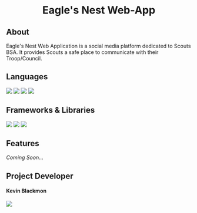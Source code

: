 <h1 align="center"> Eagle's Nest Web-App </h1>

<h2> About </h2>
<p>Eagle's Nest Web Application is a social media platform dedicated to Scouts BSA. It provides Scouts a safe place to communicate with their Troop/Council.</p>


<h2>Languages</h2>
<img src="https://img.shields.io/badge/html5-%23E34F26.svg?style=for-the-badge&logo=html5&logoColor=white">
<img src="https://img.shields.io/badge/javascript-%23323330.svg?style=for-the-badge&logo=javascript&logoColor=%23F7DF1E">
<img src="https://img.shields.io/badge/css3-%231572B6.svg?style=for-the-badge&logo=css3&logoColor=white">
<img src="https://img.shields.io/badge/php-%23777BB4.svg?style=for-the-badge&logo=php&logoColor=white">

<h2>Frameworks & Libraries</h2>
<img src="https://img.shields.io/badge/laravel-%23FF2D20.svg?style=for-the-badge&logo=laravel&logoColor=white">
<img src="https://img.shields.io/badge/tailwindcss-%2338B2AC.svg?style=for-the-badge&logo=tailwind-css&logoColor=white">
<img src="https://img.shields.io/badge/daisyui-5A0EF8?style=for-the-badge&logo=daisyui&logoColor=white">

<h2>Features</h2>
<i>Coming Soon...</i>

<h2>Project Developer</h2>
<h4>Kevin Blackmon</h4>
<a href="www.linkedin.com/in/kevin-blackmon-60a5a3211"><img src="https://img.shields.io/badge/linkedin-%230077B5.svg?style=for-the-badge&logo=linkedin&logoColor=white"></a>
